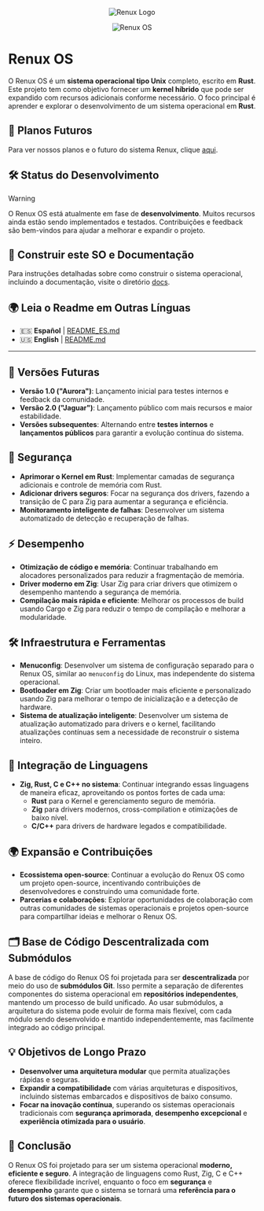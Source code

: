 <p align="center">
  <img src="https://github.com/user-attachments/assets/99a8117c-bd7e-4633-b6bb-3f6ce2c29bcb" alt="Renux Logo">
</p>
<p align="center">
 <img src="https://github.com/user-attachments/assets/00c385c8-7796-4a60-80b9-b40b496358fc" alt="Renux OS">
</p>

# **Renux OS**

O Renux OS é um **sistema operacional tipo Unix** completo, escrito em **Rust**. Este projeto tem como objetivo fornecer um **kernel híbrido** que pode ser expandido com recursos adicionais conforme necessário. O foco principal é aprender e explorar o desenvolvimento de um sistema operacional em **Rust**.

## 🚀 **Planos Futuros**

Para ver nossos planos e o futuro do sistema Renux, clique [aqui](docs/plans/future_plans.md).

## 🛠️ **Status do Desenvolvimento**
> [!WARNING]
> O Renux OS está atualmente em fase de **desenvolvimento**. Muitos recursos ainda estão sendo implementados e testados. Contribuições e feedback são bem-vindos para ajudar a melhorar e expandir o projeto.

## 📝 **Construir este SO e Documentação**
Para instruções detalhadas sobre como construir o sistema operacional, incluindo a documentação, visite o diretório [docs](./docs/docs.md).

## 🌍 **Leia o Readme em Outras Línguas**
- 🇪🇸 **Español** | [README_ES.md](./docs/translations/README_ES.md)
- 🇺🇸 **English** | [README.md](./README.md)

---

## 🚀 **Versões Futuras**
- **Versão 1.0 ("Aurora")**: Lançamento inicial para testes internos e feedback da comunidade.
- **Versão 2.0 ("Jaguar")**: Lançamento público com mais recursos e maior estabilidade.
- **Versões subsequentes**: Alternando entre **testes internos** e **lançamentos públicos** para garantir a evolução contínua do sistema.

## 🔐 **Segurança**
- **Aprimorar o Kernel em Rust**: Implementar camadas de segurança adicionais e controle de memória com Rust.
- **Adicionar drivers seguros**: Focar na segurança dos drivers, fazendo a transição de C para Zig para aumentar a segurança e eficiência.
- **Monitoramento inteligente de falhas**: Desenvolver um sistema automatizado de detecção e recuperação de falhas.

## ⚡ **Desempenho**
- **Otimização de código e memória**: Continuar trabalhando em alocadores personalizados para reduzir a fragmentação de memória.
- **Driver moderno em Zig**: Usar Zig para criar drivers que otimizem o desempenho mantendo a segurança de memória.
- **Compilação mais rápida e eficiente**: Melhorar os processos de build usando Cargo e Zig para reduzir o tempo de compilação e melhorar a modularidade.

## 🛠️ **Infraestrutura e Ferramentas**
- **Menuconfig**: Desenvolver um sistema de configuração separado para o Renux OS, similar ao `menuconfig` do Linux, mas independente do sistema operacional.
- **Bootloader em Zig**: Criar um bootloader mais eficiente e personalizado usando Zig para melhorar o tempo de inicialização e a detecção de hardware.
- **Sistema de atualização inteligente**: Desenvolver um sistema de atualização automatizado para drivers e o kernel, facilitando atualizações contínuas sem a necessidade de reconstruir o sistema inteiro.

## 🔄 **Integração de Linguagens**
- **Zig, Rust, C e C++ no sistema**: Continuar integrando essas linguagens de maneira eficaz, aproveitando os pontos fortes de cada uma:
  - **Rust** para o Kernel e gerenciamento seguro de memória.
  - **Zig** para drivers modernos, cross-compilation e otimizações de baixo nível.
  - **C/C++** para drivers de hardware legados e compatibilidade.

## 🌍 **Expansão e Contribuições**
- **Ecossistema open-source**: Continuar a evolução do Renux OS como um projeto open-source, incentivando contribuições de desenvolvedores e construindo uma comunidade forte.
- **Parcerias e colaborações**: Explorar oportunidades de colaboração com outras comunidades de sistemas operacionais e projetos open-source para compartilhar ideias e melhorar o Renux OS.

## 🗂️ **Base de Código Descentralizada com Submódulos**
A base de código do Renux OS foi projetada para ser **descentralizada** por meio do uso de **submódulos Git**. Isso permite a separação de diferentes componentes do sistema operacional em **repositórios independentes**, mantendo um processo de build unificado. Ao usar submódulos, a arquitetura do sistema pode evoluir de forma mais flexível, com cada módulo sendo desenvolvido e mantido independentemente, mas facilmente integrado ao código principal.

## 💡 **Objetivos de Longo Prazo**
- **Desenvolver uma arquitetura modular** que permita atualizações rápidas e seguras.
- **Expandir a compatibilidade** com várias arquiteturas e dispositivos, incluindo sistemas embarcados e dispositivos de baixo consumo.
- **Focar na inovação contínua**, superando os sistemas operacionais tradicionais com **segurança aprimorada**, **desempenho excepcional** e **experiência otimizada para o usuário**.

## 🚀 **Conclusão**
O Renux OS foi projetado para ser um sistema operacional **moderno, eficiente e seguro**. A integração de linguagens como Rust, Zig, C e C++ oferece flexibilidade incrível, enquanto o foco em **segurança** e **desempenho** garante que o sistema se tornará uma **referência para o futuro dos sistemas operacionais**.
